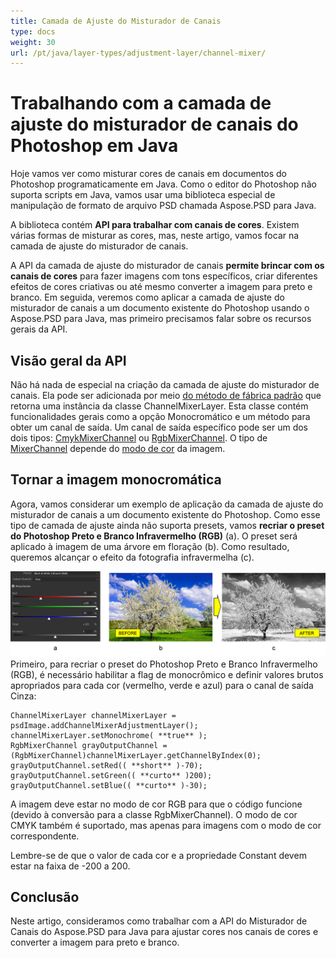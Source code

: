 ```yaml
---
title: Camada de Ajuste do Misturador de Canais
type: docs
weight: 30
url: /pt/java/layer-types/adjustment-layer/channel-mixer/
---
```


# Trabalhando com a camada de ajuste do misturador de canais do Photoshop em Java

Hoje vamos ver como misturar cores de canais em documentos do Photoshop programaticamente em Java. Como o editor do Photoshop não suporta scripts em Java, vamos usar uma biblioteca especial de manipulação de formato de arquivo PSD chamada Aspose.PSD para Java.

A biblioteca contém **API para trabalhar com canais de cores**. Existem várias formas de misturar as cores, mas, neste artigo, vamos focar na camada de ajuste do misturador de canais.

A API da camada de ajuste do misturador de canais **permite brincar com os canais de cores** para fazer imagens com tons específicos, criar diferentes efeitos de cores criativas ou até mesmo converter a imagem para preto e branco. Em seguida, veremos como aplicar a camada de ajuste do misturador de canais a um documento existente do Photoshop usando o Aspose.PSD para Java, mas primeiro precisamos falar sobre os recursos gerais da API.

## Visão geral da API

Não há nada de especial na criação da camada de ajuste do misturador de canais. Ela pode ser adicionada por meio [do método de fábrica padrão](https://reference.aspose.com/psd/java/com.aspose.psd.fileformats.psd/PsdImage#addChannelMixerAdjustmentLayer--) que retorna uma instância da classe ChannelMixerLayer. Esta classe contém funcionalidades gerais como a opção Monocromático e um método para obter um canal de saída. Um canal de saída específico pode ser um dos dois tipos: [CmykMixerChannel](https://reference.aspose.com/psd/java/com.aspose.psd.fileformats.psd.layers.adjustmentlayers/CmykMixerChannel) ou [RgbMixerChannel](https://reference.aspose.com/psd/java/com.aspose.psd.fileformats.psd.layers.adjustmentlayers/RgbMixerChannel). O tipo de [MixerChannel](https://reference.aspose.com/psd/java/com.aspose.psd.fileformats.psd.layers.adjustmentlayers/mixerchannel) depende do [modo de cor](https://reference.aspose.com/psd/java/com.aspose.psd.fileformats.psd/PsdImage#getColorMode--) da imagem.

## Tornar a imagem monocromática

Agora, vamos considerar um exemplo de aplicação da camada de ajuste do misturador de canais a um documento existente do Photoshop. Como esse tipo de camada de ajuste ainda não suporta presets, vamos **recriar o preset do Photoshop Preto e Branco Infravermelho (RGB)** (a). O preset será aplicado à imagem de uma árvore em floração (b). Como resultado, queremos alcançar o efeito da fotografia infravermelha (c).

![Exemplo da Camada de Ajuste do Misturador de Canais](channel-mixer-adjustment-psd-layer-figure-1.png) Primeiro, para recriar o preset do Photoshop Preto e Branco Infravermelho (RGB), é necessário habilitar a flag de monocrômico e definir valores brutos apropriados para cada cor (vermelho, verde e azul) para o canal de saída Cinza:

    ChannelMixerLayer channelMixerLayer = psdImage.addChannelMixerAdjustmentLayer();
    channelMixerLayer.setMonochrome( **true** );
    RgbMixerChannel grayOutputChannel = (RgbMixerChannel)channelMixerLayer.getChannelByIndex(0);
    grayOutputChannel.setRed(( **short** )-70);
    grayOutputChannel.setGreen(( **curto** )200);
    grayOutputChannel.setBlue(( **curto** )-30);

A imagem deve estar no modo de cor RGB para que o código funcione (devido à conversão para a classe RgbMixerChannel). O modo de cor CMYK também é suportado, mas apenas para imagens com o modo de cor correspondente.

Lembre-se de que o valor de cada cor e a propriedade Constant devem estar na faixa de -200 a 200.

## Conclusão

Neste artigo, consideramos como trabalhar com a API do Misturador de Canais do Aspose.PSD para Java para ajustar cores nos canais de cores e converter a imagem para preto e branco.
